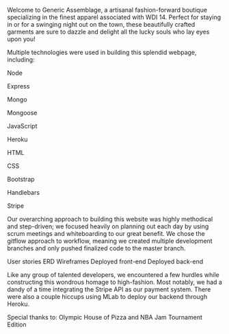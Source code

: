 Welcome to Generic Assemblage, a artisanal fashion-forward boutique specializing
in the finest apparel associated with WDI 14. Perfect for staying in or for a
swinging night out on the town, these beautifully crafted garments are sure to
dazzle and delight all the lucky souls who lay eyes upon you!

Multiple technologies were used in building this splendid webpage, including:

Node

Express

Mongo

Mongoose

JavaScript

Heroku

HTML

CSS

Bootstrap

Handlebars

Stripe

Our overarching approach to building this website was highly methodical and
step-driven; we focused heavily on planning out each day by using scrum meetings
and whiteboarding to our great benefit. We chose the gitflow approach to workflow,
meaning we created multiple development branches and only pushed finalized
code to the master branch.

User stories
ERD
Wireframes
Deployed front-end
Deployed back-end

Like any group of talented developers, we encountered a few hurdles while
constructing this wondrous homage to high-fashion. Most notably, we had a dandy
of a time integrating the Stripe API as our payment system. There were also a
couple hiccups using MLab to deploy our backend through Heroku.


Special thanks to: Olympic House of Pizza and NBA Jam Tournament Edition
